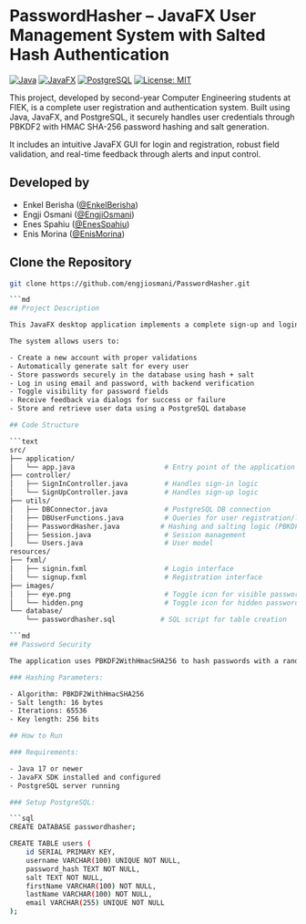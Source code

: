# PasswordHasher – JavaFX User Management System with Salted Hash Authentication

[![Java](https://img.shields.io/badge/Java-17+-orange.svg)](https://www.java.com/en/)
[![JavaFX](https://img.shields.io/badge/JavaFX-17+-blueviolet.svg)](https://openjfx.io/)
[![PostgreSQL](https://img.shields.io/badge/Database-PostgreSQL-blue.svg)](https://www.postgresql.org/)
[![License: MIT](https://img.shields.io/badge/License-MIT-yellow.svg)](https://opensource.org/licenses/MIT)

This project, developed by second-year Computer Engineering students at FIEK, is a complete user registration and authentication system. Built using Java, JavaFX, and PostgreSQL, it securely handles user credentials through PBKDF2 with HMAC SHA-256 password hashing and salt generation.

It includes an intuitive JavaFX GUI for login and registration, robust field validation, and real-time feedback through alerts and input control.

## Developed by

* Enkel Berisha ([@EnkelBerisha](https://github.com/enkelberisha1))
* Engji Osmani ([@EngjiOsmani](https://github.com/engjiosmani))
* Enes Spahiu ([@EnesSpahiu](https://github.com/enesispahiu))
* Enis Morina ([@EnisMorina](https://github.com/enismorina1))

## Clone the Repository

```bash
git clone https://github.com/engjiosmani/PasswordHasher.git     

```md
## Project Description

This JavaFX desktop application implements a complete sign-up and login flow with secure password storage using PBKDF2. It demonstrates how modern security standards can be implemented in a simple and clean desktop GUI application.

The system allows users to:

- Create a new account with proper validations
- Automatically generate salt for every user
- Store passwords securely in the database using hash + salt
- Log in using email and password, with backend verification
- Toggle visibility for password fields
- Receive feedback via dialogs for success or failure
- Store and retrieve user data using a PostgreSQL database

## Code Structure

```text
src/
├── application/
│   └── app.java                      # Entry point of the application
├── controller/
│   ├── SignInController.java         # Handles sign-in logic
│   └── SignUpController.java         # Handles sign-up logic
├── utils/
│   ├── DBConnector.java              # PostgreSQL DB connection
│   ├── DBUserFunctions.java          # Queries for user registration/login
│   ├── PasswordHasher.java          # Hashing and salting logic (PBKDF2)
│   ├── Session.java                  # Session management
│   └── Users.java                    # User model
resources/
├── fxml/
│   ├── signin.fxml                   # Login interface
│   └── signup.fxml                   # Registration interface
├── images/
│   ├── eye.png                       # Toggle icon for visible password
│   └── hidden.png                    # Toggle icon for hidden password
└── database/
    └── passwordhasher.sql           # SQL script for table creation 

```md
## Password Security

The application uses PBKDF2WithHmacSHA256 to hash passwords with a randomly generated salt. Each user gets a unique salt, and only the hashed password + salt are stored in the database.

### Hashing Parameters:

- Algorithm: PBKDF2WithHmacSHA256
- Salt length: 16 bytes
- Iterations: 65536
- Key length: 256 bits

## How to Run

### Requirements:

- Java 17 or newer
- JavaFX SDK installed and configured
- PostgreSQL server running

### Setup PostgreSQL:

```sql
CREATE DATABASE passwordhasher;

CREATE TABLE users (
    id SERIAL PRIMARY KEY,
    username VARCHAR(100) UNIQUE NOT NULL,
    password_hash TEXT NOT NULL,
    salt TEXT NOT NULL,
    firstName VARCHAR(100) NOT NULL,
    lastName VARCHAR(100) NOT NULL,
    email VARCHAR(255) UNIQUE NOT NULL
);     